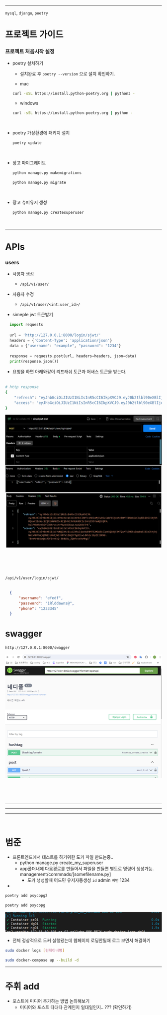 
---  

`mysql`, `django`, `poetry`

# 프로젝트 가이드  

### 프로젝트 처음시작 설정  

- poetry 설치하기  
  - 설치완료 후 `poetry --version` 으로 설치 확인하기.  

  - mac  
  ```bash
  curl -sSL https://install.python-poetry.org | python3 -
  ```

  - windows  
  ```bash
  curl -sSL https://install.python-poetry.org | python -
  ```

<br>

- poetry 가상환경에 패키지 설치  
   
  ```bash
  poetry update
  ```

<br>

- 장고 마이그레이트  

  ```bash
  python manage.py makemigrations
  ```

  ```bash
  python manage.py migrate
  ```

<br>

- 장고 슈퍼유저 생성  

  ```bash
  python manage.py createsuperuser
  ```

<br>


---  

# APIs  

### users

- 사용자 생성
  - `/api/v1/user/`

- 사용자 수정
  - `/api/v1/user/<int:user_id>/`


- simeple jwt 토큰받기

```python
  import requests

  url = 'http://127.0.0.1:8000/login/sjwt/'
  headers = {'Content-Type': 'application/json'}
  data = {"username": "example", "password": "1234"}

  response = requests.post(url, headers=headers, json=data)
  print(response.json())
```
- 요청을 하면 아래와같이 리프래쉬 토큰과 어새스 토큰을 받는다.

```bash

# http response
{
    "refresh": "eyJhbGciOiJIUzI1NiIsInR5cCI6IkpXVCJ9.eyJ0b2tlbl90eXBlIjoicmVmcmVzaCIsImV4cCI6MTcxNDEyMzU5MywiaWF0IjoxNzE0MDM3MTkzLCJqdGkiOiI1MmQ4N2IwOGM0NTU0YTU4YThkNTA4Nzg5ODBjM2IzMSIsInVzZXJfaWQiOjF9.XInfEFNPpafiY1h6kzqJixhyeg3oyABjvS6ZL2TvKOw",
    "access": "eyJhbGciOiJIUzI1NiIsInR5cCI6IkpXVCJ9.eyJ0b2tlbl90eXBlIjoiYWNjZXNzIiwiZXhwIjoxNzE0MDM3NDkzLCJpYXQiOjE3MTQwMzcxOTMsImp0aSI6IjRmZWU3ODc4ZmJiOTRmMTc5MmQxNzBiOGYxOWJhNDNhIiwidXNlcl9pZCI6MX0.hADxc7ys6uGAnVyNFs_oFBHIZhkbZiyJpKbl93Kt-g0"
}

```


![alt text](images/markdown-image.png)  

<br>

<br>

<br>

`/api/v1/user/login/sjwt/`

```json

  {
      "username": "efedf", 
      "password": "1Rlddawns@", 
      "phone": "1233345"
  }

```

# swagger
```bash
http://127.0.0.1:8000/swagger
```

![alt text](images/markdown-image-2.png)



<br>

<br>

<br>

---  
---  
---  

<br>

# 범준
- 프론트엔드에서 테스트를 하기위한 도커 파일 만드는중..  
  -  python manage.py create_my_superuser
  -  app폴더내에 다음경로를 만들어서 파일을 만들면 별도로 명령어 생성가능. management/commnads/[somefilename.py]
     -  도커 생성할때 어드민 유저자동생성 `id` admin `비번` 1234
-  





```bash
poetry add psycopg2
```

```bash
poetry add psycopg
```

![alt text](images/markdown-image-1.png)

- 전체 정상적으로 도커 실행됐는데 웹페이지 로딩안될때 로그 보면서 해결하기  
```bash
sudo docker logs [컨테이너명]
```


```bash
sudo docker-compose up --build -d
```


---




# 주휘 add
- 포스트에 미디어 추가하는 방법 논의해보기
  - 미디어와 포스트 다대다 관계인지 일대일인지.. ??? (확인하기)



